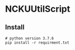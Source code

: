 # NCKUUtilScript


## Install
```shell script
# python version 3.7.6
pip install -r requirment.txt
```

